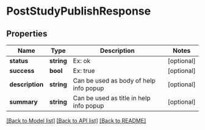 # PostStudyPublishResponse

## Properties
Name | Type | Description | Notes
------------ | ------------- | ------------- | -------------
**status** | **string** | Ex: ok | [optional] 
**success** | **bool** | Ex: true | [optional] 
**description** | **string** | Can be used as body of help info popup | [optional] 
**summary** | **string** | Can be used as title in help info popup | [optional] 

[[Back to Model list]](../README.md#documentation-for-models) [[Back to API list]](../README.md#documentation-for-api-endpoints) [[Back to README]](../README.md)


